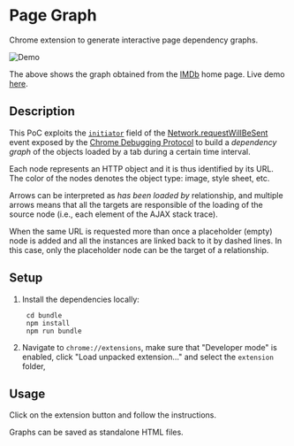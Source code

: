Page Graph
==========

Chrome extension to generate interactive page dependency graphs.

![Demo](http://i.imgur.com/XlG8Tql.png)

The above shows the graph obtained from the [IMDb][1] home page. Live
demo [here][2].

[1]: http://www.imdb.com/
[2]: https://cdn.rawgit.com/cyrus-and/a1b3d6a676b3b315cec9f6f87bb972d4/raw/10ccad02e55096ab9238fa846f9a6f0517be015e/demo.html

Description
------------

This PoC exploits the [`initiator`] field of the [Network.requestWillBeSent]
event exposed by the [Chrome Debugging Protocol] to build a *dependency graph*
of the objects loaded by a tab during a certain time interval.

Each node represents an HTTP object and it is thus identified by its URL. The
color of the nodes denotes the object type: image, style sheet, etc.

Arrows can be interpreted as *has been loaded by* relationship, and multiple
arrows means that all the targets are responsible of the loading of the source
node (i.e., each element of the AJAX stack trace).

When the same URL is requested more than once a placeholder (empty) node is
added and all the instances are linked back to it by dashed lines. In this case,
only the placeholder node can be the target of a relationship.

[`initiator`]: https://chromedevtools.github.io/debugger-protocol-viewer/tot/Network/#event-requestWillBeSent
[Network.requestWillBeSent]: https://chromedevtools.github.io/debugger-protocol-viewer/tot/Network/#event-requestWillBeSent
[Chrome Debugging Protocol]: https://developer.chrome.com/devtools/docs/debugger-protocol

Setup
-----

1. Install the dependencies locally:

        cd bundle
        npm install
        npm run bundle

2. Navigate to `chrome://extensions`, make sure that "Developer mode" is
   enabled, click "Load unpacked extension..." and select the `extension`
   folder,

Usage
-----

Click on the extension button and follow the instructions.

Graphs can be saved as standalone HTML files.
